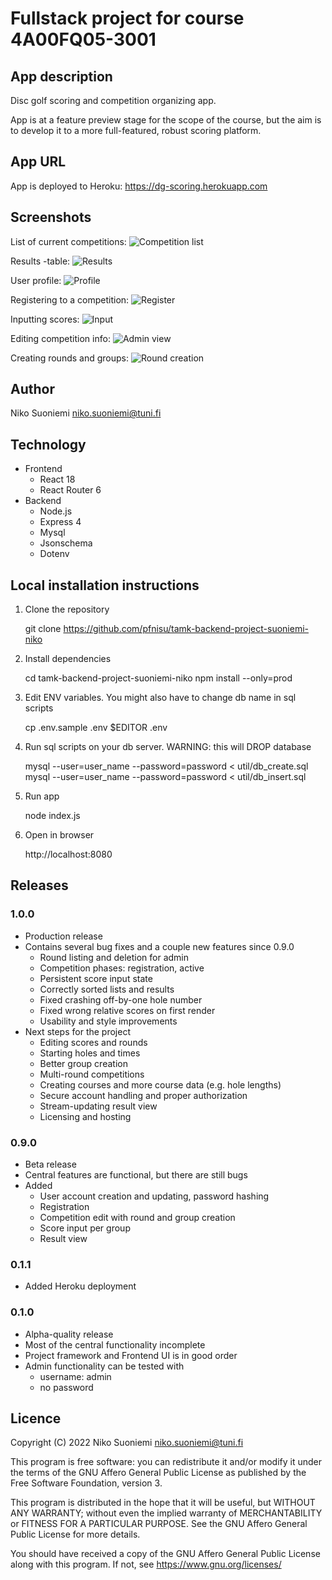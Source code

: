 # Fullstack project for course 4A00FQ05-3001

## App description

Disc golf scoring and competition organizing app.

App is at a feature preview stage for the scope of the course, but the aim is to develop it to a more full-featured, robust scoring platform.

## App URL

App is deployed to Heroku: <https://dg-scoring.herokuapp.com>

## Screenshots

List of current competitions:
![Competition list](/../screenshots/screenshots/complist.png?raw=true)

Results -table:
![Results](/../screenshots/screenshots/scoretable.png?raw=true)

User profile:
![Profile](/../screenshots/screenshots/profile.png?raw=true)

Registering to a competition:
![Register](/../screenshots/screenshots/register.png?raw=true)

Inputting scores:
![Input](/../screenshots/screenshots/scoreinput.png?raw=true)

Editing competition info:
![Admin view](/../screenshots/screenshots/admin.png?raw=true)

Creating rounds and groups:
![Round creation](/../screenshots/screenshots/createround.png?raw=true)

## Author

Niko Suoniemi <niko.suoniemi@tuni.fi>

## Technology

* Frontend
    * React 18
    * React Router 6
* Backend
    * Node.js
    * Express 4
    * Mysql
    * Jsonschema
    * Dotenv

## Local installation instructions

1. Clone the repository

    git clone https://github.com/pfnisu/tamk-backend-project-suoniemi-niko

2. Install dependencies

    cd tamk-backend-project-suoniemi-niko
    npm install --only=prod

3. Edit ENV variables. You might also have to change db name in sql scripts

    cp .env.sample .env
    $EDITOR .env

4. Run sql scripts on your db server. WARNING: this will DROP database

    mysql --user=user_name --password=password < util/db_create.sql
    mysql --user=user_name --password=password < util/db_insert.sql

5. Run app

    node index.js

6. Open in browser

    http://localhost:8080

## Releases

### 1.0.0

* Production release
* Contains several bug fixes and a couple new features since 0.9.0
    * Round listing and deletion for admin
    * Competition phases: registration, active
    * Persistent score input state
    * Correctly sorted lists and results
    * Fixed crashing off-by-one hole number
    * Fixed wrong relative scores on first render
    * Usability and style improvements
* Next steps for the project
    * Editing scores and rounds
    * Starting holes and times
    * Better group creation
    * Multi-round competitions
    * Creating courses and more course data (e.g. hole lengths)
    * Secure account handling and proper authorization
    * Stream-updating result view
    * Licensing and hosting

### 0.9.0

* Beta release
* Central features are functional, but there are still bugs
* Added
    * User account creation and updating, password hashing
    * Registration
    * Competition edit with round and group creation
    * Score input per group
    * Result view

### 0.1.1

* Added Heroku deployment

### 0.1.0

* Alpha-quality release
* Most of the central functionality incomplete
* Project framework and Frontend UI is in good order
* Admin functionality can be tested with
    * username: admin
    * no password

## Licence

Copyright (C) 2022 Niko Suoniemi <niko.suoniemi@tuni.fi>

This program is free software: you can redistribute it and/or modify it under the terms of the GNU Affero General Public License as published by the Free Software Foundation, version 3.

This program is distributed in the hope that it will be useful, but WITHOUT ANY WARRANTY; without even the implied warranty of MERCHANTABILITY or FITNESS FOR A PARTICULAR PURPOSE. See the GNU Affero General Public License for more details.

You should have received a copy of the GNU Affero General Public License along with this program. If not, see <https://www.gnu.org/licenses/>
